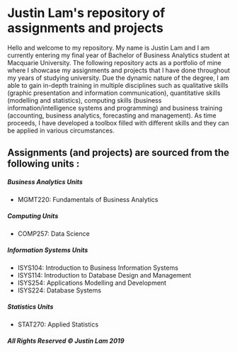 # Justin Lam's repository of assignments and projects 
Hello and welcome to my repository. My name is Justin Lam and I am currently entering my final year of Bachelor of Business Analytics student at Macquarie University. The following repository acts as a portfolio of mine where I showcase my assignments and projects that I have done throughout my years of studying university. Due the dynamic nature of the degree, I am able to gain in-depth training in multiple disciplines such as qualitative skills (graphic presentation and information communication), quantitative skills (modelling and statistics), computing skills (business information/intelligence systems and programming) and business training (accounting, business analytics, forecasting and management). As time proceeds, I have developed a toolbox filled with different skills and they can be applied in various circumstances.  

## Assignments (and projects) are sourced from the following units :
##### Business Analytics Units 
- MGMT220: Fundamentals of Business Analytics  

##### Computing Units 
- COMP257: Data Science 

##### Information Systems Units 
- ISYS104: Introduction to Business Information Systems
- ISYS114: Introduction to Database Design and Management
- ISYS254: Applications Modelling and Development 
- ISYS224: Database Systems

##### Statistics Units 
- STAT270: Applied Statistics


##### All Rights Reserved © Justin Lam 2019
